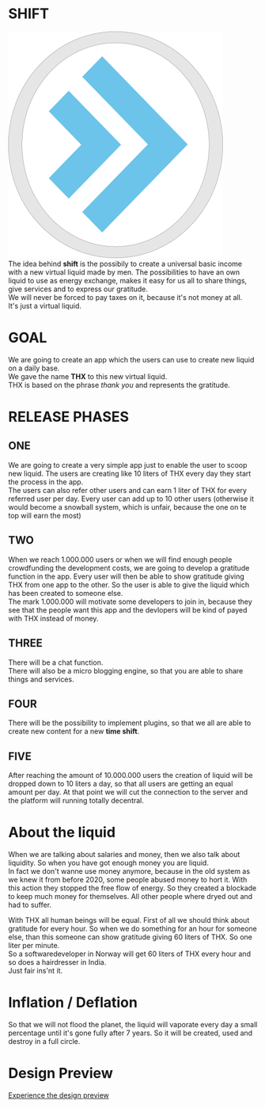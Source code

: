 # SHIFT  
![logo](./images/logo.png "logo")  
The idea behind **shift** is the possibily to create a universal basic income with a new virtual liquid made by men. The possibilities to have an own liquid to use as energy exchange, makes it easy for us all to share things, give services and to express our gratitude.  
We will never be forced to pay taxes on it, because it's not money at all.  
It's just a virtual liquid. 

# GOAL
We are going to create an app which the users can use to create new liquid on a daily base.   
We gave the name **THX** to this new virtual liquid.  
THX is based on the phrase *thank you* and represents the gratitude.  

# RELEASE PHASES
## ONE
We are going to create a very simple app just to enable the user to scoop new liquid. The users are creating like 10 liters of THX every day they start the process in the app.  
The users can also refer other users and can earn 1 liter of THX for every referred user per day. Every user can add up to 10 other users (otherwise it would become a snowball system, which is unfair, because the one on te top will earn the most)

## TWO
When we reach 1.000.000 users or when we will find enough people crowdfunding the development costs, we are going to develop a gratitude function in the app. Every user will then be able to show gratitude giving THX from one app to the other. So the user is able to give the liquid which has been created to someone else.  
The mark 1.000.000 will motivate some developers to join in, because they see that the people want this app and the devlopers will be kind of payed with THX instead of money. 

## THREE
There will be a chat function.  
There will also be a micro blogging engine, so that you are able to share things and services.

## FOUR
There will be the possibility to implement plugins, so that we all are able to create new content for a new **time shift**.  

## FIVE
After reaching the amount of 10.000.000 users the creation of liquid will be dropped down to 10 liters a day, so that all users are getting an equal amount per day. 
At that point we will cut the connection to the server and the platform will running totally decentral.


# About the liquid
When we are talking about salaries and money, then we also talk about liquidity. So when you have got enough money you are liquid.  
In fact we don't wanne use money anymore, because in the old system as we knew it from before 2020, some people abused money to hort it. With this action they stopped the free flow of energy. So they created a blockade to keep much money for themselves. All other people where dryed out and had to suffer.  

With THX all human beings will be equal. First of all we should think about gratitude for every hour. So when we do something for an hour for someone else, than this someone can show gratitude giving 60 liters of THX. So one liter per minute.  
So a softwaredeveloper in Norway will get 60 liters of THX every hour and so does a hairdresser in India.  
Just fair ins'nt it.  

# Inflation / Deflation
So that we will not flood the planet, the liquid will vaporate every day a small percentage until it's gone fully after 7 years. So it will be created, used and destroy in a full circle.

# Design Preview

[Experience the design preview](https://xd.adobe.com/view/108626b6-ec96-459f-8325-dcf45ba4bfa4-45d5/)
